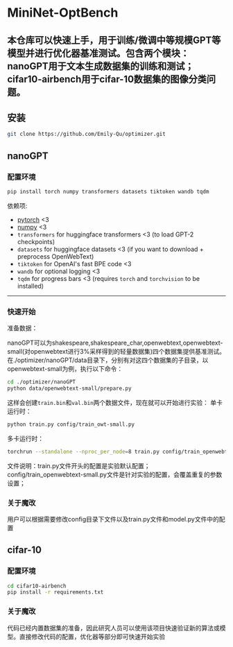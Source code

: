 # MiniNet-OptBench

本仓库可以快速上手，用于训练/微调中等规模GPT等模型并进行优化器基准测试。包含两个模块：nanoGPT用于文本生成数据集的训练和测试；cifar10-airbench用于cifar-10数据集的图像分类问题。
---

## 安装
```sh
git clone https://github.com/Emily-Qu/optimizer.git
```

## nanoGPT

### 配置环境

```sh
pip install torch numpy transformers datasets tiktoken wandb tqdm

```
依赖项:

- [pytorch](https://pytorch.org) <3
- [numpy](https://numpy.org/install/) <3
-  `transformers` for huggingface transformers <3 (to load GPT-2 checkpoints)
-  `datasets` for huggingface datasets <3 (if you want to download + preprocess OpenWebText)
-  `tiktoken` for OpenAI's fast BPE code <3
-  `wandb` for optional logging <3
-  `tqdm` for progress bars <3
(requires `torch` and `torchvision` to be installed)

---

### 快速开始

准备数据：

nanoGPT可以为shakespeare,shakespeare_char,openwebtext,openwebtext-small(对openwebtext进行3%采样得到的轻量数据集)四个数据集提供基准测试。
在./optimizer/nanoGPT/data目录下，分别有对这四个数据集的子目录，以openwebtext-small为例，执行以下命令：
```sh
cd ./optimizer/nanoGPT
python data/openwebtext-small/prepare.py

```
这样会创建`train.bin`和`val.bin`两个数据文件，现在就可以开始进行实验：
单卡运行时：

```sh
python train.py config/train_owt-small.py

```
多卡运行时：

```sh
torchrun --standalone --nproc_per_node=8 train.py config/train_openwebtext-small.py
```


文件说明：train.py文件开头的配置是实验默认配置；config/train_openwebtext-small.py文件是针对实验的配置，会覆盖重复的参数设置；



### 关于魔改
用户可以根据需要修改config目录下文件以及train.py文件和model.py文件中的配置


## cifar-10

### 配置环境

```sh
cd cifar10-airbench
pip install -r requirements.txt
```

### 关于魔改

代码已经内置数据集的准备，因此研究人员可以使用该项目快速验证新的算法或模型。直接修改代码的配置，优化器等部分即可快速开始实验
